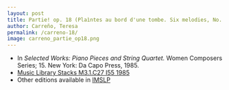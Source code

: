 ```yaml
---
layout: post
title: Partie! op. 18 (Plaìntes au bord d'une tombe. Six melodies, No. 2)
author: Carreño, Teresa
permalink: /carreno-18/
image: carreno_partie_op18.png
---
```


- In *Selected Works: Piano Pieces and String Quartet.* Women Composers Series; 15. New York: Da Capo Press, 1985.
- <a href="https://tufts-primo.hosted.exlibrisgroup.com/permalink/f/bnf7qa/01TUN_ALMA21106777390003851" target="_blank">Music Library Stacks M3.1.C27 I55 1985</a>
- Other editions available in <a href="https://imslp.org/wiki/Partie!%2C_Op.18_(Carre%C3%B1o%2C_Teresa)" target="_blank">IMSLP</a>
